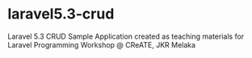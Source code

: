 # laravel5.3-crud
Laravel 5.3 CRUD Sample Application created as teaching materials for Laravel Programming Workshop @ CReATE, JKR Melaka
